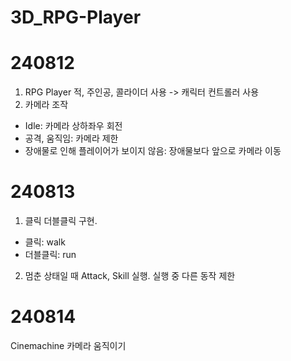 # 3D_RPG-Player
# 240812
1. RPG Player
적, 주인공, 콜라이더 사용 -> 캐릭터 컨트롤러 사용
2. 카메라 조작
- Idle: 카메라 상하좌우 회전
- 공격, 움직임: 카메라 제한
- 장애물로 인해 플레이어가 보이지 않음: 장애물보다 앞으로 카메라 이동

# 240813
1. 클릭 더블클릭 구현.
- 클릭: walk
- 더블클릭: run
2. 멈춘 상태일 때 Attack, Skill 실행. 실행 중 다른 동작 제한

# 240814
Cinemachine 카메라 움직이기